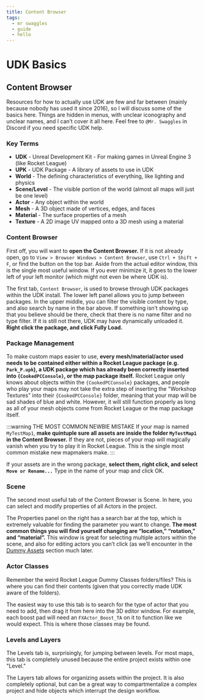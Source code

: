 ```yaml
---
title: Content Browser
tags:
  - mr swaggles
  - guide
  - hello
---
```

# UDK Basics

## Content Browser

Resources for how to actually use UDK are few and far between (mainly because nobody has used it since 2016), so I will discuss some of the basics here. Things are hidden in menus, with unclear iconography and unclear names, and I can’t cover it all here. Feel free to `@Mr. Swaggles` in Discord if you need specific UDK help.

### Key Terms

* **UDK** - Unreal Development Kit - For making games in Unreal Engine 3 (like Rocket League)
* **UPK** - UDK Package - A library of assets to use in UDK
* **World** - The defining characteristics of everything, like lighting and physics
* **Scene/Level** - The visible portion of the world (almost all maps will just be one level)
* **Actor** - Any object within the world
* **Mesh** - A 3D object made of vertices, edges, and faces
* **Material** - The surface properties of a mesh
* **Texture** - A 2D image UV mapped onto a 3D mesh using a material

### Content Browser

First off, you will want to **open the Content Browser.** If it is not already open, go to `View > Browser Windows > Content Browser`, use `Ctrl + Shift + F`, or find the <InlineImageComponent src=/images/UDK/essential/image61b.png /> button on the top bar. Aside from the actual editor window, this is the single most useful window. If you ever minimize it, it goes to the lower left of your left monitor (which might not even be where UDK is).

<CaptionImageComponent src=/images/UDK/essential/image34.png caption="The browser of content"/>

The first tab, `Content Browser`, is used to browse through UDK packages within the UDK install. The lower left panel allows you to jump between packages. In the upper middle, you can filter the visible content by type, and also search by name in the bar above. If something isn’t showing up that you believe should be there, check that there is no name filter and no type filter. If it is still not there, UDK may have dynamically unloaded it. **Right click the package, and click Fully Load.**

### Package Management

To make custom maps easier to use, **every mesh/material/actor used needs to be contained either within a Rocket League package (e.g. `Park_P.upk`), a UDK package which has already been correctly inserted into `{CookedPCConsole}`, or the map package itself.** Rocket League only knows about objects within the `{CookedPCConsole}` packages, and people who play your maps may not take the extra step of inserting the "Workshop Textures" into their `{CookedPCConsole}` folder, meaning that your map will be sad shades of blue and white. However, it will still function properly as long as all of your mesh objects come from Rocket League or the map package itself.

:::warning THE MOST COMMON NEWBIE MISTAKE
If your map is named `MyTestMap1`, **make quintuple sure all assets are inside the folder `MyTestMap1` in the Content Browser.** If they are not, pieces of your map will magically vanish when you try to play it in Rocket League. This is the single most common mistake new mapmakers make.
:::

<CaptionImageComponent src=/images/UDK/essential/moveobjects.png caption="Move it or lose it"/>

If your assets are in the wrong package, **select them, right click, and select `Move or Rename...`** Type in the name of your map and click OK.

### Scene

The second most useful tab of the Content Browser is Scene. In here, you can select and modify properties of all Actors in the project.

<CaptionImageComponent src=/images/UDK/essential/image196.png caption="The browser of scene actors"/>

The Properties panel on the right has a search bar at the top, which is extremely valuable for finding the parameter you want to change. **The most common things you will find yourself changing are “location,” “rotation,” and “material”.** This window is great for selecting multiple actors within the scene, and also for editing actors you can’t click (as we’ll encounter in the [Dummy Assets](../guide/udk/14_dummy_assets.md) section much later.

### Actor Classes

Remember the weird Rocket League Dummy Classes folders/files? This is where you can find their contents (given that you correctly made UDK aware of the folders).

<CaptionImageComponent src=/images/UDK/essential/image105.png caption="The browser of actor classes"/>

The easiest way to use this tab is to search for the type of actor that you need to add, then drag it from here into the 3D editor window. For example, each boost pad will need an `FXActor_Boost_TA` on it to function like we would expect. This is where those classes may be found.

### Levels and Layers

The Levels tab is, surprisingly, for jumping between levels. For most maps, this tab is completely unused because the entire project exists within one "Level."

The Layers tab allows for organizing assets within the project. It is also completely optional, but can be a great way to compartmentalize a complex project and hide objects which interrupt the design workflow. 
